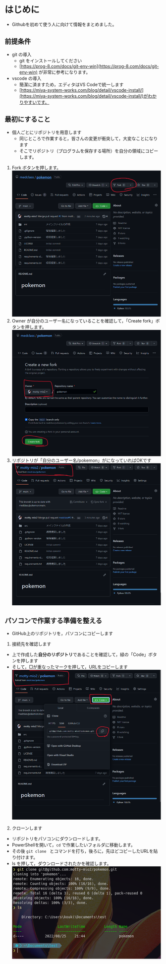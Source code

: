 # はじめに
- Githubを初めて使う人に向けて情報をまとめました。

## 前提条件
- git の導入
  - git をインストールしてください
  - [https://prog-8.com/docs/git-env-win](https://prog-8.com/docs/git-env-win) が非常に参考になります。
- vscode の導入
  - 簡潔に済ますため，エディタはVS Codeで統一します
  - [https://miya-system-works.com/blog/detail/vscode-install/](https://miya-system-works.com/blog/detail/vscode-install/)がわかりやすいです。


## 最初にすること
- 個人ごとにリポジトリを用意します
  - 同じところで作業すると，皆さんの変更が衝突して，大変なことになります
  - そこでリポジトリ（プログラムを保存する場所）を自分の領域にコピーします。

1. Fork ボタンを押します。
  ![](./img/f1.png)
2. Owner が自分のユーザー名になっていることを確認して，「Create fork」ボタンを押します。
  ![](./img/f2.png)
3. リポジトリが「自分のユーザー名/pokemon」がになっていればOKです
  ![](./img/f3.png)

## パソコンで作業する準備を整える
- GitHub上のリポジトリを，パソコンにコピーします
1. 接続先を確認します
  - 上で作成した**自分のリポジトリ**であることを確認して，緑の「Code」ボタンを押します
  - そして，□が重なったマークを押して，URLをコピーします
   ![](./img/c1.png)
2. クローンします
  - リポジトリをパソコンにダウンロードします。
  - PowerShellを開いて，`cd` で作業したいフォルダに移動します。
  - その後 `git clone ` とコマンドを打ち，後ろに，先ほどコピーしたURLを貼り付けます。
  - ls を押して，ダウンロードされたかを確認します。
   ![](./img/c2.png)